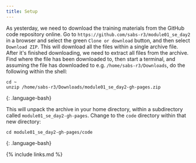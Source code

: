 ```yaml
---
title: Setup
---
```


As yesterday, we need to download the training materials from the GitHub code repository online. Go to `https://github.com/sabs-r3/module01_se_day2` in a browser and select the green `Clone or download` button, and then select `Download ZIP`. This will download all the files within a single archive file. After it's finished downloading, we need to extract all files from the archive. Find where the file has been downloaded to, then start a terminal, and assuming the file has downloaded to e.g. `/home/sabs-r3/Downloads`, do the following within the shell:

~~~
cd ~
unzip /home/sabs-r3/Downloads/module01_se_day2-gh-pages.zip
~~~
{: .language-bash}

This will unpack the archive in your home directory, within a subdirectory called `module01_se_day2-gh-pages`. Change to the `code` directory within that new directory:

~~~
cd module01_se_day2-gh-pages/code
~~~
{: .language-bash}

{% include links.md %}
